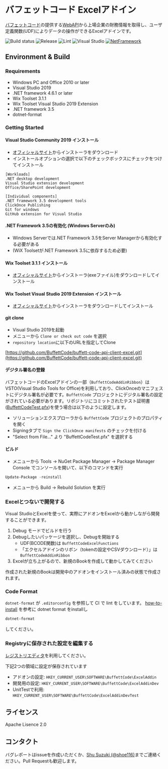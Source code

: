 # バフェットコード Excelアドイン

[バフェットコード](https://www.buffett-code.com/)の提供する[WebAPI](https://docs.buffett-code.com/)から上場企業の財務情報を取得し、ユーザ定義関数(UDF)によりデータの操作ができるExcelアドインです。

![Build status](https://github.com/BuffettCode/buffett-code-api-client-excel/workflows/Build/badge.svg)
![Release](https://github.com/BuffettCode/buffett-code-api-client-excel/workflows/Release/badge.svg)
![Lint](https://github.com/BuffettCode/buffett-code-api-client-excel/workflows/Lint/badge.svg)
![Visual Studio](https://img.shields.io/badge/Visual%20Studio-2019-red.svg)
[![NetFramework](https://img.shields.io/badge/Language-C%23%207.0-orange.svg)](https://blogs.msdn.microsoft.com/dotnet/2016/08/24/whats-new-in-csharp-7-0/)

## Environment & Build
### Requirements
* Windows PC and Office 2010 or later
* Visual Studio 2019
* .NET framework 4.6.1 or later
* Wix Toolset 3.1.1
* Wix Toolset Visual Studio 2019 Extension
* .NET framework 3.5
* dotnet-format

### Getting Started

#### Visual Studio Community 2019 インストール

* [オフィシャルサイト](https://visualstudio.microsoft.com/ja/downloads/)からインストーラをダウンロード
* インストールオプションの選択で以下のチェックボックスにチェックをつけてインストール

```text
[Workloads]
.NET desktop development
Visual Studio extension development
Office/SharePoint development

[Individual components]
.NET framework 3.5 development tools
ClickOnce Publishing
Git for windows
GitHub extension for Visual Studio
```

#### .NET Framework 3.5の有効化 (Windows Serverのみ)

* Windows Serverでは.NET Framework 3.5をServer Managerから有効化する必要がある
* (WiX Toolsetが.NET Framework 3.5に依存するため必要)

#### Wix Toolset 3.1.1 インストール

* [オフィシャルサイト](https://github.com/wixtoolset/wix3/releases/tag/wix3111rtm)からインストーラ(exeファイル)をダウンロードしてインストール

#### Wix Toolset Visual Studio 2019 Extension インストール

* [オフィシャルサイト](https://wixtoolset.org/releases/)からインストーラをダウンロードしてインストール

#### git clone

* Visual Studio 2019を起動
* メニューから `Clone or check out code` を選択
* `repository location`に以下のURLを指定してClone

[https://github.com/BuffettCode/buffett-code-api-client-excel.git](https://github.com/BuffettCode/buffett-code-api-client-excel.git)

#### デジタル署名の登録

バフェットコードのExcelアドインの一部（`BuffettCodeAddinRibbon`）はVSTO(Visual Studio Tools for Office)を利用しており、ClickOnceのマニフェストにデジタル署名が必要です。`BuffettCode` プロジェクトにデジタル署名の設定がされている必要があります。リポジトリにコミットされたテスト証明書([BuffettCodeTest.pfx](./BuffettCodeAddinRibbon/BuffettCodeTest.pfx))を使う場合は以下のように設定します。


* ソリューションエクスプローラから `BuffettCode` プロジェクトのプロパティを開く
* Signingタブで `Sign the ClickOnce manifests` のチェックを付ける
* "Select from File..." より "BuffettCodeTest.pfx" を選択する

#### ビルド

* メニューから Tools -> NuGet Package Manager -> Package Manager Console でコンソールを開いて、以下のコマンドを実行

```powershell
Update-Package -reinstall
```

* メニューから Build -> Rebuild Solution を実行

### Excelとつないで開発する
Visual StudioとExcelを使って、実際にアドオンをExcelから動かしながら開発することができます。

1. Debug モードでビルドを行う
2. Debugしたいパッケージを選択し、Debugを開始する
    - UDF(BCODE関数)は `BuffettCodeExcelFunctions`
    - 「エクセルアドインのリボン（tokenの設定やCSVダウンロード）」は`BuffettCodeAddinRibbon`
3. Excelが立ち上がるので、新規のBookを作成して動かしてみてください

作成された新規のBookは開発中のアドオンをインストール済みの状態で作成されます。

### Code Format
`dotnet-format` が `.editorconfig` を参照して CI で lint をしています。
[how-to-install](https://github.com/dotnet/format#how-to-install) を参考に dotnet format をinstallし

```powershell
dotnet-format
```

してください。

### Registryに保存された設定を編集する
[レジストリエディタ](https://support.microsoft.com/ja-jp/windows/windows-10-%E3%81%A7%E3%83%AC%E3%82%B8%E3%82%B9%E3%83%88%E3%83%AA-%E3%82%A8%E3%83%87%E3%82%A3%E3%82%BF%E3%83%BC%E3%82%92%E9%96%8B%E3%81%8F%E6%96%B9%E6%B3%95-deab38e6-91d6-e0aa-4b7c-8878d9e07b11)を利用してください。

下記2つの領域に設定が保存されています

- アドオンの設定: `HKEY_CURRENT_USER\SOFTWARE\BuffettCode\ExcelAddin`
- 開発用の設定: `HKEY_CURRENT_USER\SOFTWARE\BuffettCode\ExcelAddinDev`
- UnitTestで利用: `HKEY_CURRENT_USER\SOFTWARE\BuffettCode\ExcelAddinDevTest`


## ライセンス

Apache Lisence 2.0

## コンタクト

バグレポートはissueを作成いただくか、[Shu Suzuki (@shoe116)](https://twitter.com/shoe116)までご連絡ください。Pull Requestも歓迎します。
